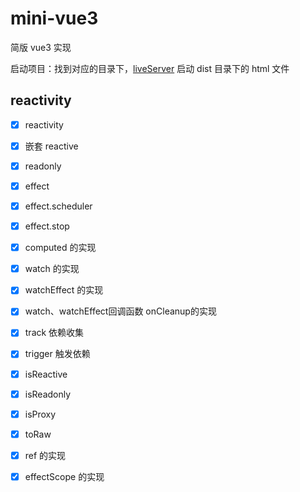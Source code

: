 # mini-vue3

简版 vue3 实现

启动项目：找到对应的目录下，[liveServer](https://marketplace.visualstudio.com/items?itemName=ritwickdey.LiveServer) 启动 dist 目录下的 html 文件

## reactivity

- [x] reactivity
- [x] 嵌套 reactive
- [x] readonly

- [x] effect
- [x] effect.scheduler
- [x] effect.stop

- [x] computed 的实现
- [x] watch 的实现
- [x] watchEffect 的实现
- [x] watch、watchEffect回调函数 onCleanup的实现

- [x] track 依赖收集
- [x] trigger 触发依赖

- [x] isReactive
- [x] isReadonly
- [x] isProxy

- [x] toRaw
- [x] ref 的实现
- [x] effectScope 的实现
